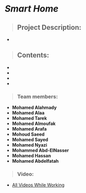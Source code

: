 # *Smart Home*
> ## Project Description:
   * 
   
> ## Contents:
   * 
   * 
   * 
   * 

    
> ### Team members:
   - **Mohamed Alahmady** 
   - **Mohamed Alaa**
   - **Mohamed Tarek**
   - **Mohamed Almoufak**
   - **Mohamed Arafa**
   - **Mohoud Saeed**
   - **Mohamed Sayed**
   - **Mohamed Nyazi**
   - **Mohammed Abd-ElNasser**
   - **Mohamed Hassan**
   - **Mohamed Abdelfatah**

> ### Video:
  * <a href="https://drive.google.com/drive/folders/1aR-zq3P7UirBRzBJLVViHZiKuzgBb_qr">
            All Videos While Working  
   </a>
